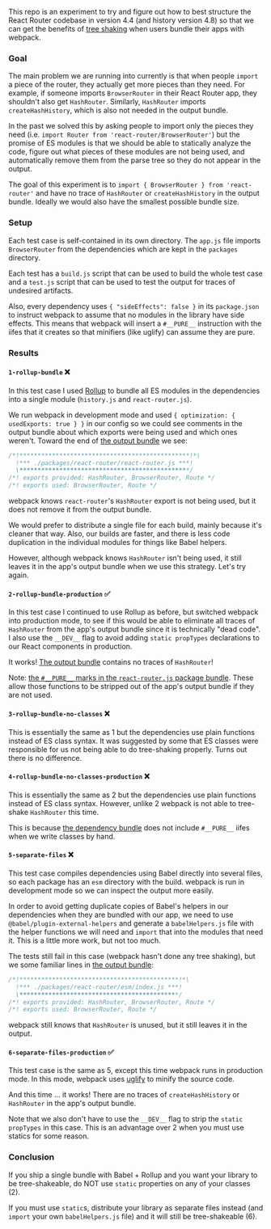 This repo is an experiment to try and figure out how to best structure the React Router codebase in version 4.4 (and history version 4.8) so that we can get the benefits of [tree shaking](https://webpack.js.org/guides/tree-shaking/) when users bundle their apps with webpack.

### Goal

The main problem we are running into currently is that when people `import` a piece of the router, they actually get more pieces than they need. For example, if someone imports `BrowserRouter` in their React Router app, they shouldn't also get `HashRouter`. Similarly, `HashRouter` imports `createHashHistory`, which is also not needed in the output bundle.

In the past we solved this by asking people to import only the pieces they need (i.e. `import Router from 'react-router/BrowserRouter'`) but the promise of ES modules is that we should be able to statically analyze the code, figure out what pieces of these modules are not being used, and automatically remove them from the parse tree so they do not appear in the output.

The goal of this experiment is to `import { BrowserRouter } from 'react-router'` and have no trace of `HashRouter` or `createHashHistory` in the output bundle. Ideally we would also have the smallest possible bundle size.

### Setup

Each test case is self-contained in its own directory. The `app.js` file imports `BrowserRouter` from the dependencies which are kept in the `packages` directory.

Each test has a `build.js` script that can be used to build the whole test case and a `test.js` script that can be used to test the output for traces of undesired artifacts.

Also, every dependency uses `{ "sideEffects": false }` in its `package.json` to instruct webpack to assume that no modules in the library have side effects. This means that webpack will insert a `#__PURE__` instruction with the iifes that it creates so that minifiers (like uglify) can assume they are pure.

### Results

#### `1-rollup-bundle` ❌

In this test case I used [Rollup](https://rollupjs.org/) to bundle all ES modules in the dependencies into a single module (`history.js` and `react-router.js`).

We run webpack in development mode and used `{ optimization: { usedExports: true } }` in our config so we could see comments in the output bundle about which exports were being used and which ones weren't. Toward the end of [the output bundle](https://github.com/mjackson/tree-shaking/blob/master/1-rollup-bundle/build/main.js) we see:

```js
/*!***********************************************!*\
  !*** ./packages/react-router/react-router.js ***!
  \***********************************************/
/*! exports provided: HashRouter, BrowserRouter, Route */
/*! exports used: BrowserRouter, Route */
```

webpack knows `react-router`'s `HashRouter` export is not being used, but it does not remove it from the output bundle.

We would prefer to distribute a single file for each build, mainly because it's cleaner that way. Also, our builds are faster, and there is less code duplication in the individual modules for things like Babel helpers.

However, although webpack knows `HashRouter` isn't being used, it still leaves it in the app's output bundle when we use this strategy. Let's try again.

#### `2-rollup-bundle-production` ✅

In this test case I continued to use Rollup as before, but switched webpack into production mode, to see if this would be able to eliminate all traces of `HashRouter` from the app's output bundle since it is technically "dead code". I also use the `__DEV__` flag to avoid adding `static propTypes` declarations to our React components in production.

It works! [The output bundle](https://github.com/mjackson/tree-shaking/blob/master/2-rollup-bundle-production/build/main.js) contains no traces of `HashRouter`!

Note: [the `#__PURE__` marks in the `react-router.js` package bundle](https://github.com/mjackson/tree-shaking/blob/master/2-rollup-bundle-production/packages/react-router/react-router.js). These allow those functions to be stripped out of the app's output bundle if they are not used.

#### `3-rollup-bundle-no-classes` ❌

This is essentially the same as 1 but the dependencies use plain functions instead of ES class syntax. It was suggested by some that ES classes were responsible for us not being able to do tree-shaking properly. Turns out there is no difference.

#### `4-rollup-bundle-no-classes-production` ❌

This is essentially the same as 2 but the dependencies use plain functions instead of ES class syntax. However, unlike 2 webpack is not able to tree-shake `HashRouter` this time.

This is because [the dependency bundle](https://github.com/mjackson/tree-shaking/blob/master/4-rollup-bundle-no-classes-production/packages/react-router/react-router.js) does not include `#__PURE__` iifes when we write classes by hand.

#### `5-separate-files` ❌

This test case compiles dependencies using Babel directly into several files, so each package has an `esm` directory with the build. webpack is run in development mode so we can inspect the output more easily.

In order to avoid getting duplicate copies of Babel's helpers in our dependencies when they are bundled with our app, we need to use `@babel/plugin-external-helpers` and generate a `babelHelpers.js` file with the helper functions we will need and `import` that into the modules that need it. This is a little more work, but not too much.

The tests still fail in this case (webpack hasn't done any tree shaking), but we some familiar lines in [the output bundle](https://github.com/mjackson/tree-shaking/blob/master/3-separate-files/build/main.js):

```js
/*!********************************************!*\
  !*** ./packages/react-router/esm/index.js ***!
  \********************************************/
/*! exports provided: HashRouter, BrowserRouter, Route */
/*! exports used: BrowserRouter, Route */
```

webpack still knows that `HashRouter` is unused, but it still leaves it in the output.

#### `6-separate-files-production` ✅

This test case is the same as 5, except this time webpack runs in production mode. In this mode, webpack uses [uglify](https://github.com/webpack-contrib/uglifyjs-webpack-plugin) to minify the source code.

And this time ... it works! There are no traces of `createHashHistory` or `HashRouter` in the app's output bundle.

Note that we also don't have to use the `__DEV__` flag to strip the `static propTypes` in this case. This is an advantage over 2 when you must use statics for some reason.

### Conclusion

If you ship a single bundle with Babel + Rollup and you want your library to be tree-shakeable, do NOT use `static` properties on any of your classes (2).

If you must use `static`s, distribute your library as separate files instead (and `import` your own `babelHelpers.js` file) and it will still be tree-shakeable (6).
